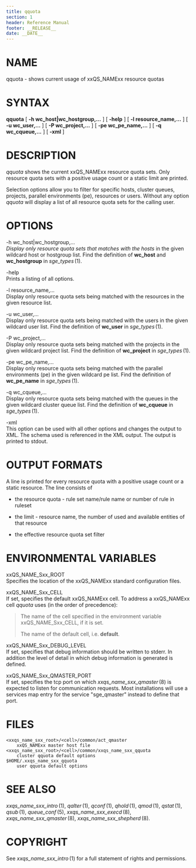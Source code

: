 ```yaml
---
title: qquota
section: 1
header: Reference Manual
footer: __RELEASE__
date: __DATE__
---
```


# NAME

qquota - shows current usage of xxQS_NAMExx resource quotas

# SYNTAX

**qquota** \[ **-h wc_host\|wc_hostgroup,...** \] \[ **-help** \] \[
**-l resource_name,...** \] \[ **-u wc_user,...** \] \[ **-P
wc_project,...** \] \[ **-pe wc_pe_name,...** \] \[ **-q wc_cqueue,...**
\] \[ **-xml** \]

# DESCRIPTION

*qquota* shows the current xxQS_NAMExx resource quota sets. Only
resource quota sets with a positive usage count or a static limit are
printed.

Selection options allow you to filter for specific hosts, cluster
queues, projects, parallel environments (pe), resources or users.
Without any option *qquota* will display a list of all resource quota
sets for the calling user.

# OPTIONS

-h wc_host\|wc_hostgroup,...  
*Display only resource quota sets that matches with the hosts* in the
given wildcard host or hostgroup list. Find the definition of
**wc_host** and **wc_hostgroup** in *sge_types* (1).

-help  
Prints a listing of all options.

-l resource_name,...  
Display only resource quota sets being matched with the resources in the
given resource list.

-u wc_user,...  
Display only resource quota sets being matched with the users in the
given wildcard user list. Find the definition of **wc_user** in
*sge_types* (1).

-P wc_project,...  
Display only resource quota sets being matched with the projects in the
given wildcard project list. Find the definition of **wc_project** in
*sge_types* (1).

-pe wc_pe_name,...  
Display only resource quota sets being matched with the parallel
environments (pe) in the given wildcard pe list. Find the definition of
**wc_pe_name** in *sge_types* (1).

-q wc_cqueue,...  
Display only resource quota sets being matched with the queues in the
given wildcard cluster queue list. Find the definition of **wc_cqueue**
in *sge_types* (1).

-xml  
This option can be used with all other options and changes the output to
XML. The schema used is referenced in the XML output. The output is
printed to stdout.

# OUTPUT FORMATS

A line is printed for every resource quota with a positive usage count
or a static resource. The line consists of

-   the resource quota - rule set name/rule name or number of rule in
    ruleset

-   the limit - resource name, the number of used and available entities
    of that resource

-   the effective resource quota set filter

# ENVIRONMENTAL VARIABLES

xxQS_NAME_Sxx_ROOT  
Specifies the location of the xxQS_NAMExx standard configuration files.

xxQS_NAME_Sxx_CELL  
If set, specifies the default xxQS_NAMExx cell. To address a xxQS_NAMExx
cell *qquota* uses (in the order of precedence):

> The name of the cell specified in the environment variable
> xxQS_NAME_Sxx_CELL, if it is set.
>
> The name of the default cell, i.e. **default**.

xxQS_NAME_Sxx_DEBUG_LEVEL  
If set, specifies that debug information should be written to stderr. In
addition the level of detail in which debug information is generated is
defined.

xxQS_NAME_Sxx_QMASTER_PORT  
If set, specifies the tcp port on which *xxqs_name_sxx_qmaster* (8) is
expected to listen for communication requests. Most installations will
use a services map entry for the service "sge_qmaster" instead to define
that port.

# FILES

    <xxqs_name_sxx_root>/<cell>/common/act_qmaster
    	xxQS_NAMExx master host file
    <xxqs_name_sxx_root>/<cell>/common/xxqs_name_sxx_qquota
    	cluster qquota default options
    $HOME/.xxqs_name_sxx_qquota	
    	user qquota default options

# SEE ALSO

*xxqs_name_sxx_intro* (1), *qalter* (1), *qconf* (1), *qhold* (1),
*qmod* (1), *qstat* (1), *qsub* (1), *queue_conf* (5),
*xxqs_name_sxx_execd* (8), *xxqs_name_sxx_qmaster* (8),
*xxqs_name_sxx_shepherd* (8).

# COPYRIGHT

See *xxqs_name_sxx_intro* (1) for a full statement of rights and
permissions.
